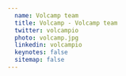 ```yaml
---
  name: Volcamp team
  title: Volcamp - Volcamp team
  twitter: volcampio
  photo: volcamp.jpg
  linkedin: volcampio
  keynotes: false
  sitemap: false
---
```


